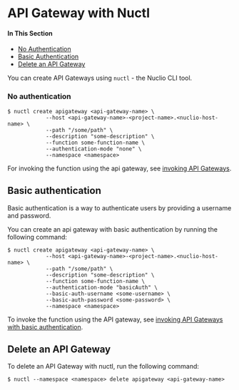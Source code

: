# API Gateway with Nuctl

#### In This Section

- [No Authentication](#none-auth)
- [Basic Authentication](#basic-auth)
- [Delete an API Gateway](#delete)

You can create API Gateways using `nuctl` - the Nuclio CLI tool.

<a id="none-auth"></a>
### No authentication
```
$ nuctl create apigateway <api-gateway-name> \
			--host <api-gateway-name>-<project-name>.<nuclio-host-name> \
			--path "/some/path" \
			--description "some-description" \
			--function some-function-name \
			--authentication-mode "none" \
			--namespace <namespace>
```

For invoking the function using the api gateway, see [invoking API Gateways](./http.md#invoke-api-gateways).

<a id="basic-auth"></a>
## Basic authentication
Basic authentication is a way to authenticate users by providing a username and password.

You can create an api gateway with basic authentication by running the following command:
```
$ nuctl create apigateway <api-gateway-name> \
			--host <api-gateway-name>-<project-name>.<nuclio-host-name> \
			--path "/some/path" \
			--description "some-description" \
			--function some-function-name \
			--authentication-mode "basicAuth" \
			--basic-auth-username <some-username> \
			--basic-auth-password <some-password> \
			--namespace <namespace>
```

To invoke the function using the API gateway, see [invoking API Gateways with basic authentication](./http.md#invoke-api-gateways-with-basic-authentication).

<a id="delete"></a>
## Delete an API Gateway

To delete an API Gateway with nuctl, run the following command:
```
$ nuctl --namespace <namespace> delete apigateway <api-gateway-name>
```